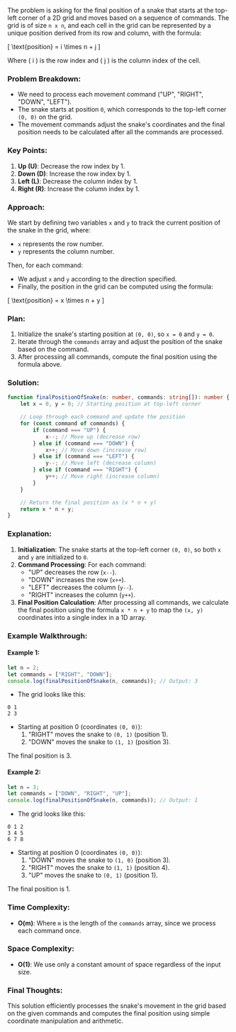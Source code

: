 The problem is asking for the final position of a snake that starts at the top-left corner of a 2D grid and moves based on a sequence of commands. The grid is of size `n x n`, and each cell in the grid can be represented by a unique position derived from its row and column, with the formula: 

\[
\text{position} = i \times n + j
\]

Where \( i \) is the row index and \( j \) is the column index of the cell.

### Problem Breakdown:

- We need to process each movement command ("UP", "RIGHT", "DOWN", "LEFT").
- The snake starts at position `0`, which corresponds to the top-left corner `(0, 0)` on the grid.
- The movement commands adjust the snake's coordinates and the final position needs to be calculated after all the commands are processed.

### Key Points:
1. **Up (U)**: Decrease the row index by 1.
2. **Down (D)**: Increase the row index by 1.
3. **Left (L)**: Decrease the column index by 1.
4. **Right (R)**: Increase the column index by 1.

### Approach:

We start by defining two variables `x` and `y` to track the current position of the snake in the grid, where:
- `x` represents the row number.
- `y` represents the column number.

Then, for each command:
- We adjust `x` and `y` according to the direction specified.
- Finally, the position in the grid can be computed using the formula: 

\[
\text{position} = x \times n + y
\]

### Plan:

1. Initialize the snake's starting position at `(0, 0)`, so `x = 0` and `y = 0`.
2. Iterate through the `commands` array and adjust the position of the snake based on the command.
3. After processing all commands, compute the final position using the formula above.

### Solution:

```typescript
function finalPositionOfSnake(n: number, commands: string[]): number {
    let x = 0, y = 0; // Starting position at top-left corner

    // Loop through each command and update the position
    for (const command of commands) {
        if (command === "UP") {
            x--; // Move up (decrease row)
        } else if (command === "DOWN") {
            x++; // Move down (increase row)
        } else if (command === "LEFT") {
            y--; // Move left (decrease column)
        } else if (command === "RIGHT") {
            y++; // Move right (increase column)
        }
    }

    // Return the final position as (x * n + y)
    return x * n + y;
}
```

### Explanation:

1. **Initialization**: The snake starts at the top-left corner `(0, 0)`, so both `x` and `y` are initialized to `0`.
2. **Command Processing**: For each command:
   - "UP" decreases the row (`x--`).
   - "DOWN" increases the row (`x++`).
   - "LEFT" decreases the column (`y--`).
   - "RIGHT" increases the column (`y++`).
3. **Final Position Calculation**: After processing all commands, we calculate the final position using the formula `x * n + y` to map the `(x, y)` coordinates into a single index in a 1D array.

### Example Walkthrough:

#### Example 1:
```typescript
let n = 2;
let commands = ["RIGHT", "DOWN"];
console.log(finalPositionOfSnake(n, commands)); // Output: 3
```

- The grid looks like this:
```
0 1
2 3
```

- Starting at position 0 (coordinates `(0, 0)`):
  1. "RIGHT" moves the snake to `(0, 1)` (position 1).
  2. "DOWN" moves the snake to `(1, 1)` (position 3).
  
The final position is 3.

#### Example 2:
```typescript
let n = 3;
let commands = ["DOWN", "RIGHT", "UP"];
console.log(finalPositionOfSnake(n, commands)); // Output: 1
```

- The grid looks like this:
```
0 1 2
3 4 5
6 7 8
```

- Starting at position 0 (coordinates `(0, 0)`):
  1. "DOWN" moves the snake to `(1, 0)` (position 3).
  2. "RIGHT" moves the snake to `(1, 1)` (position 4).
  3. "UP" moves the snake to `(0, 1)` (position 1).

The final position is 1.

### Time Complexity:
- **O(m)**: Where `m` is the length of the `commands` array, since we process each command once.

### Space Complexity:
- **O(1)**: We use only a constant amount of space regardless of the input size.

### Final Thoughts:
This solution efficiently processes the snake's movement in the grid based on the given commands and computes the final position using simple coordinate manipulation and arithmetic.